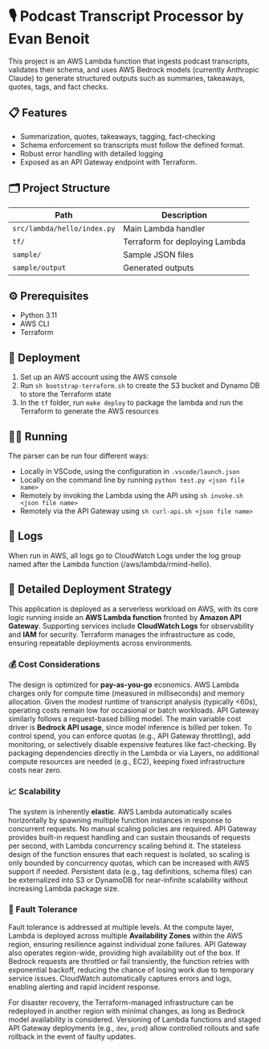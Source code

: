# 🎙️ Podcast Transcript Processor by Evan Benoit

This project is an AWS Lambda function that ingests podcast transcripts, validates their schema, and uses AWS Bedrock models (currently Anthropic Claude) to generate structured outputs such as summaries, takeaways, quotes, tags, and fact checks.


## 📋 Features
- Summarization, quotes, takeaways, tagging, fact-checking
- Schema enforcement so transcripts must follow the defined format.
- Robust error handling with detailed logging
- Exposed as an API Gateway endpoint with Terraform.


## 🗂️ Project Structure

| Path                        | Description                 |
|-----------------------------|-----------------------------|
| `src/lambda/hello/index.py` | Main Lambda handler         |
| `tf/`                       | Terraform for deploying Lambda |
| `sample/`                   | Sample JSON files            |
| `sample/output`             | Generated outputs            |


## ⚙️ Prerequisites
- Python 3.11
- AWS CLI 
- Terraform 


## 🚀 Deployment

1. Set up an AWS account using the AWS console
2. Run `sh bootstrap-terraform.sh` to create the S3 bucket and Dynamo DB to store the Terraform state
3. In the `tf` folder, run `make deploy` to package the lambda and run the Terraform to generate the AWS resources


## 🏃‍♂️ Running 

The parser can be run four different ways:
- Locally in VSCode, using the configuration in `.vscode/launch.json`
- Locally on the command line by running `python test.py <json file name>`
- Remotely by invoking the Lambda using the API using `sh invoke.sh <json file name>`
- Remotely via the API Gateway using `sh curl-api.sh <json file name>`


## 📑 Logs

When run in AWS, all logs go to CloudWatch Logs under the log group named after the Lambda function (/aws/lambda/rmind-hello).

## 🚢 Detailed Deployment Strategy

This application is deployed as a serverless workload on AWS, with its core logic running inside an **AWS Lambda function** fronted by **Amazon API Gateway**. Supporting services include **CloudWatch Logs** for observability and **IAM** for security. Terraform manages the infrastructure as code, ensuring repeatable deployments across environments.

### 💰 Cost Considerations
The design is optimized for **pay-as-you-go** economics. AWS Lambda charges only for compute time (measured in milliseconds) and memory allocation. Given the modest runtime of transcript analysis (typically <60s), operating costs remain low for occasional or batch workloads. API Gateway similarly follows a request-based billing model. The main variable cost driver is **Bedrock API usage**, since model inference is billed per token. To control spend, you can enforce quotas (e.g., API Gateway throttling), add monitoring, or selectively disable expensive features like fact-checking. By packaging dependencies directly in the Lambda or via Layers, no additional compute resources are needed (e.g., EC2), keeping fixed infrastructure costs near zero.

### 📈 Scalability
The system is inherently **elastic**. AWS Lambda automatically scales horizontally by spawning multiple function instances in response to concurrent requests. No manual scaling policies are required. API Gateway provides built-in request handling and can sustain thousands of requests per second, with Lambda concurrency scaling behind it. The stateless design of the function ensures that each request is isolated, so scaling is only bounded by concurrency quotas, which can be increased with AWS support if needed. Persistent data (e.g., tag definitions, schema files) can be externalized into S3 or DynamoDB for near-infinite scalability without increasing Lambda package size.

### 🤨 Fault Tolerance
Fault tolerance is addressed at multiple levels. At the compute layer, Lambda is deployed across multiple **Availability Zones** within the AWS region, ensuring resilience against individual zone failures. API Gateway also operates region-wide, providing high availability out of the box. If Bedrock requests are throttled or fail transiently, the function retries with exponential backoff, reducing the chance of losing work due to temporary service issues. CloudWatch automatically captures errors and logs, enabling alerting and rapid incident response. 

For disaster recovery, the Terraform-managed infrastructure can be redeployed in another region with minimal changes, as long as Bedrock model availability is considered. Versioning of Lambda functions and staged API Gateway deployments (e.g., `dev`, `prod`) allow controlled rollouts and safe rollback in the event of faulty updates.